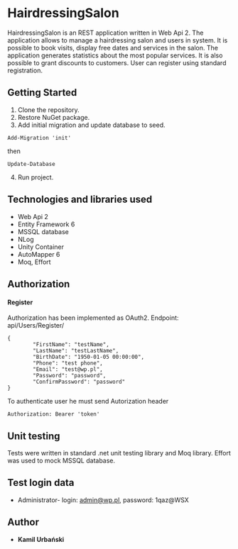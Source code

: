 # HairdressingSalon

HairdressingSalon is an REST application written in Web Api 2. The application allows to manage a hairdressing salon and users in system.
It is possible to book visits, display free dates and services in the salon. The application generates statistics 
about the most popular services. It is also possible to grant discounts to customers.
User can register using standard registration.



## Getting Started

1. Clone the repository.
2. Restore NuGet package.
3. Add initial migration and update database to seed.
```
Add-Migration 'init'
```
then
```
Update-Database
```
4. Run project. 

## Technologies and libraries used
- Web Api 2
- Entity Framework 6
- MSSQL database
- NLog
- Unity Container
- AutoMapper 6
- Moq, Effort


## Authorization

#### Register
Authorization has been implemented as OAuth2.
Endpoint: api/Users/Register/
```
{
        "FirstName": "testName",
        "LastName": "testLastName",
        "BirthDate": "1950-01-05 00:00:00",
        "Phone": "test phone",
        "Email": "test@wp.pl",
        "Password": "password",
        "ConfirmPassword": "password"
}
```

To authenticate user he must send Autorization header

```
Authorization: Bearer 'token'
```

## Unit testing
Tests were written in standard .net unit testing library and Moq library. Effort was used to mock MSSQL database.


## Test login data
- Administrator- login: admin@wp.pl, password: 1qaz@WSX

## Author

* **Kamil Urbański**
